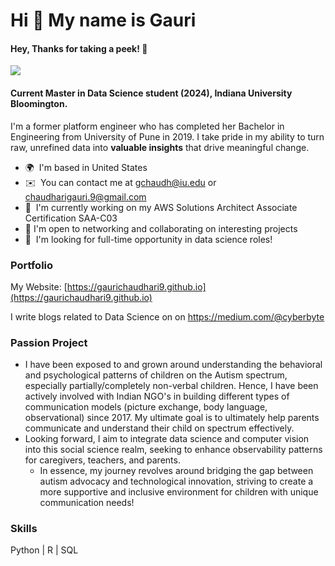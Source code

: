 Hi 👋 My name is Gauri
======================================
#### Hey, Thanks for taking a peek! 🥳 
![](https://komarev.com/ghpvc/?username=gaurichaudhari9&style=plastic&label=profile+views&color=orange) 

#### Current Master in Data Science student (2024), Indiana University Bloomington. 
I'm a former platform engineer who has completed her Bachelor in Engineering from University of Pune in 2019. I take pride in my ability to turn raw, unrefined data into **valuable insights** that drive meaningful change.

*   🌍  I'm based in United States
*   ✉️  You can contact me at [gchaudh@iu.edu](mailto:gchaudh@iu.edu) or [chaudharigauri.9@gmail.com](mailto:chaudharigauri.9@gmail.com) 
*   🧠  I'm currently working on my AWS Solutions Architect Associate Certification SAA-C03
*   🛜  I'm open to networking and collaborating on interesting projects
*   🤝  I'm looking for full-time opportunity in data science roles!

### Portfolio

My Website: [https://gaurichaudhari9.github.io](https://gaurichaudhari9.github.io)

I write blogs related to Data Science on on https://medium.com/@cyberbyte

### Passion Project
- I have been exposed to and grown around understanding the behavioral and psychological patterns of children on the Autism spectrum, especially partially/completely non-verbal children. Hence, I have been actively involved with Indian NGO's in building different types of communication models (picture exchange, body language, observational) since 2017. My ultimate goal is to ultimately help parents communicate and understand their child on spectrum effectively.
- Looking forward, I aim to integrate data science and computer vision into this social science realm, seeking to enhance observability patterns for caregivers, teachers, and parents.
  - In essence, my journey revolves around bridging the gap between autism advocacy and technological innovation, striving to create a more supportive and inclusive environment for children with unique communication needs!


### Skills

Python | R | SQL 
